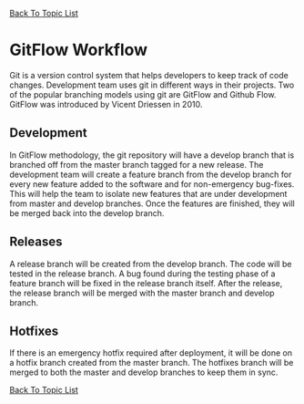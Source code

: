 [Back To Topic List](README.md)

# GitFlow Workflow 

Git is a version control system that helps developers to keep track of code changes. Development team uses git in different ways in their projects. Two of the popular branching models using git are GitFlow and Github Flow. GitFlow was introduced by Vicent Driessen in 2010. 

## Development
In GitFlow methodology, the git repository will have a develop branch that is branched off from the master branch tagged for a new release. The development team will create a feature branch from the develop branch for every new feature added to the software and for non-emergency bug-fixes. This will help the team to isolate new features that are under development from master and develop branches. Once the features are finished, they will be merged back into the develop branch. 

## Releases 
A release branch will be created from the develop branch. The code will be tested in the release branch. A bug found during the testing phase of a feature branch will be fixed in the release branch itself. After the release, the release branch will be merged with the master branch and develop branch. 


## Hotfixes
If there is an emergency hotfix required after deployment, it will be done on a  hotfix branch  created from the master branch. The hotfixes branch will be merged to both the master and develop branches to keep them in sync. 

[Back To Topic List](README.md)
